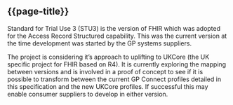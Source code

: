 ## {{page-title}}

Standard for Trial Use 3 (STU3) is the version of FHIR which was adopted for the Access Record Structured capability. This was the current version at the time development was started by the GP systems suppliers.

The project is considering it’s approach to uplifting to UKCore (the UK specific project for FHIR based on R4). It is currently exploring the mapping between versions and is involved in a proof of concept to see if it is possible to transform between the current GP Connect profiles detailed in this specification and the new UKCore profiles. If successful this may enable consumer suppliers to develop in either version.
